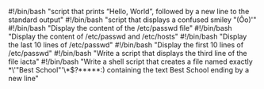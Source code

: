 #!/bin/bash
"script that prints “Hello, World”, followed by a new line to the standard output"
#!/bin/bash
"script that displays a confused smiley "(Ôo)'"
#!/bin/bash
"Display the content of the /etc/passwd file"
#!/bin/bash
"Display the content of /etc/passwd and /etc/hosts"
#!/bin/bash
"Display the last 10 lines of /etc/passwd"
#!/bin/bash
"Display the first 10 lines of /etc/passwd"
#!/bin/bash
"Write a script that displays the third line of the file iacta"
#!/bin/bash
"Write a shell script that creates a file named exactly \*\\'"Best School"\'\\*$\?\*\*\*\*\*:) containing the text Best School ending by a new line"
